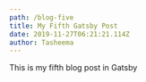 ```yaml
---
path: /blog-five
title: My Fifth Gatsby Post
date: 2019-11-27T06:21:21.114Z
author: Tasheema
---
```

This is my fifth blog post in Gatsby
